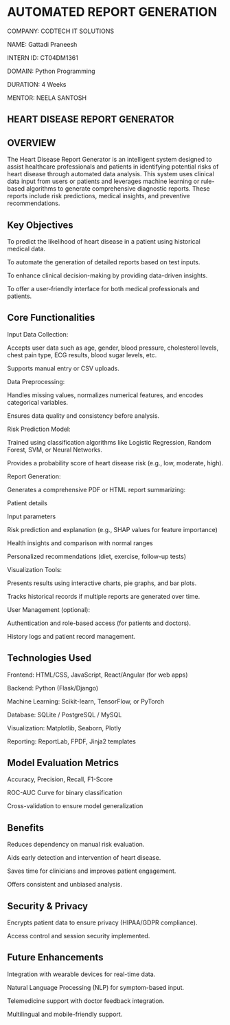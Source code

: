 # AUTOMATED REPORT GENERATION

COMPANY: CODTECH IT SOLUTIONS

NAME: Gattadi Praneesh

INTERN ID: CT04DM1361

DOMAIN: Python Programming

DURATION: 4 Weeks

MENTOR: NEELA SANTOSH

## HEART DISEASE REPORT GENERATOR

## OVERVIEW

The Heart Disease Report Generator is an intelligent system designed to assist healthcare professionals and patients in identifying potential risks of heart disease through automated data analysis. This system uses clinical data input from users or patients and leverages machine learning or rule-based algorithms to generate comprehensive diagnostic reports. These reports include risk predictions, medical insights, and preventive recommendations.

## Key Objectives

To predict the likelihood of heart disease in a patient using historical medical data.

To automate the generation of detailed reports based on test inputs.

To enhance clinical decision-making by providing data-driven insights.

To offer a user-friendly interface for both medical professionals and patients.

## Core Functionalities

Input Data Collection:

Accepts user data such as age, gender, blood pressure, cholesterol levels, chest pain type, ECG results, blood sugar levels, etc.

Supports manual entry or CSV uploads.

Data Preprocessing:

Handles missing values, normalizes numerical features, and encodes categorical variables.

Ensures data quality and consistency before analysis.

Risk Prediction Model:

Trained using classification algorithms like Logistic Regression, Random Forest, SVM, or Neural Networks.

Provides a probability score of heart disease risk (e.g., low, moderate, high).

Report Generation:

Generates a comprehensive PDF or HTML report summarizing:

Patient details

Input parameters

Risk prediction and explanation (e.g., SHAP values for feature importance)

Health insights and comparison with normal ranges

Personalized recommendations (diet, exercise, follow-up tests)

Visualization Tools:

Presents results using interactive charts, pie graphs, and bar plots.

Tracks historical records if multiple reports are generated over time.

User Management (optional):

Authentication and role-based access (for patients and doctors).

History logs and patient record management.

## Technologies Used

Frontend: HTML/CSS, JavaScript, React/Angular (for web apps)

Backend: Python (Flask/Django)

Machine Learning: Scikit-learn, TensorFlow, or PyTorch

Database: SQLite / PostgreSQL / MySQL

Visualization: Matplotlib, Seaborn, Plotly

Reporting: ReportLab, FPDF, Jinja2 templates

## Model Evaluation Metrics

Accuracy, Precision, Recall, F1-Score

ROC-AUC Curve for binary classification

Cross-validation to ensure model generalization

## Benefits

Reduces dependency on manual risk evaluation.

Aids early detection and intervention of heart disease.

Saves time for clinicians and improves patient engagement.

Offers consistent and unbiased analysis.

## Security & Privacy

Encrypts patient data to ensure privacy (HIPAA/GDPR compliance).

Access control and session security implemented.

## Future Enhancements

Integration with wearable devices for real-time data.

Natural Language Processing (NLP) for symptom-based input.

Telemedicine support with doctor feedback integration.

Multilingual and mobile-friendly support.
